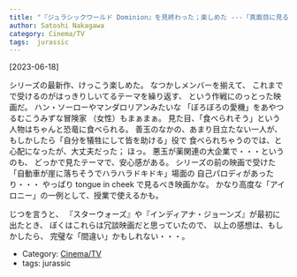```yaml
---
title: "『ジュラシックワールド Dominion』を見終わった；楽しめた ---「真面目に見るなよな」というメッセージが見え隠れしている、メタな映画だ"
author: Satoshi Nakagawa
category: Cinema/TV
tags:  jurassic
---
```


[2023-06-18]  
  
シリーズの最新作、けっこう楽しめた。
なつかしメンバーを揃えて、
これまでで受けるのがはっきりしいてるテーマを繰り返す、
という作戦にのっとった映画だ。
ハン・ソーローやマンダロリアンみたいな
「ぼろぼろの愛機」をあやつるむこうみずな冒険家
（女性）もまぁまぁ。
見た目、「食べられそう」という人物はちゃんと恐竜に食べられる。
善玉のなかの、あまり目立たない一人が、
もしかしたら「自分を犠牲にして皆を助ける」役で
食べられちゃうのでは、と心配になったが、大丈夫だった；
ほっ。
悪玉が薬関連の大企業で・・・というのも、
どっかで見たテーマで、安心感がある。
シリーズの前の映画で受けた
「自動車が崖に落ちそうでハラハラドキドキ」場面の
自己パロディがあったり・・・
やっぱり tongue in cheek で見るべき映画かな。
かなり高度な「アイロニー」の一例として、授業で使えるかも。

 じつを言うと、
『スターウォーズ』や『インディアナ・ジョーンズ』が最初に出たとき、
ぼくはこれらは冗談映画だと思っていたので、
以上の感想は、もしかしたら、
完璧な「間違い」かもしれない・・・。

- Category: [Cinema/TV](/categories.html#Cinema/TV)
- tags:  jurassic

